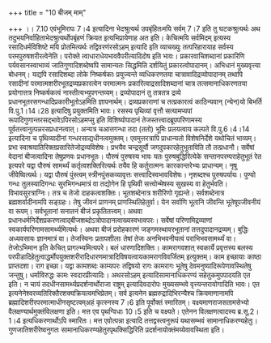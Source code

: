 +++
title = "10 बीजम् माम्"

+++
।। 7.10 एवंभूमिरापः 7।4 इत्यादिना भेदश्रुत्यर्थ उपबृंहितःमयि सर्वम् 7।7
इति तु घटकश्रुत्यर्थः अथ तदुभयनिर्वाहिताभेदश्रुत्यर्थोपबृंहणं क्रियत
इत्यभिप्रायेणाह अत इति। केचित्मयि सर्वमिदम् इत्यस्य रसादिधर्मविशिष्टे
मयि प्रोतमित्यर्थः तद्विवरणंरसोऽहम् इत्यादि इति व्याचख्युः तत्परिहारायाह
सर्वस्य परमपुरुषशरीरत्वेनेति। परोक्ते त्वाधाराधेयभाववैपरीत्यादिदोष इति
भावः। प्रकारवाचिशब्दानां प्रकारिणि पर्यवसानस्वाभाव्यं
जातिगुणादिशब्देष्वपि सामान्यतः सिद्धमिति दर्शयितुं
प्रकारत्वोपादानम्। अभिधानं मुख्यवृत्त्या बोधनम्। यद्यपि रसादिशब्दा लोके
निष्कर्षकाः प्रयुज्यन्ते व्यधिकरणतया चात्रावादिद्रव्योपादानम् तथापि
रसादीनां परमात्मशरीरभूतद्रव्यप्रकारत्वेन परमात्मनः
प्रकारित्वाद्रसादिशब्दानां चात्र तत्समानाधिकरणतया प्रयोगात्तत्र
निष्कर्षकत्वं नास्तीत्यभ्युपगन्तव्यम्। द्रव्योपादानं तु तत्रतत्र द्रव्ये
प्रधानभूतरसगन्धादिप्रकारीभूतोऽहमिति ज्ञापनार्थम्। द्रव्यप्रकाराणां च
तत्प्रकारत्वं काठिन्यवान् (न्येन)यो बिभर्ति वि.पु.1।14।28 इत्यादिषु
प्रयुक्तमिति भावः। रसस्य पृथिव्यां वृत्तौ सत्यामप्यपां
रूपादिगुणान्तरसद्भावेऽपिरसोऽहमप्सु इति विशिष्योपादानं
तेजस्तत्त्वादब्रूपपरिणामस्य पूर्वतत्त्वानुत्पन्नरसप्रधानत्वात्। अन्यत्र
चआत्तगन्धा तदा (ततो) भूमिः प्रलयत्वाय कल्पते वि.पु.6।4।14 इत्यादिना च
पृथिव्यादीनां गन्धरसाद्यधीनत्वमुक्तम्। एवमुत्तरत्रापि प्राधान्यतो
विशेषनिर्देशे यथोचितं भाव्यम्। प्रभा
स्वाश्रयातिरिक्तप्रसारितेजोद्रव्यविशेषः। प्रभयैव चन्द्रसूर्यौ
जगदुपकारहेतुभूताविति तौ तत्प्रधानौ। सर्वेषां वेदानां बीजत्वादिना
तेषुप्रणवः प्रधानभूतः। पौरुषं पुरुषस्य भावः यतः पुरुषबुद्धिरित्येके
सन्तानपरम्पराहेतुभूतं रेत इत्यपरे यद्वा पौरुषं सामर्थ्यं
कर्तृत्वशक्तिरित्यर्थः तयैव हि कर्तुरात्मनः कारकान्तरेभ्यः प्राधान्यम्।
नृषु जीवेष्वित्यर्थः। यद्वा पौरुषं पुंस्त्वम् स्त्रीनपुंसकव्यावृत्तः
सत्त्वादिस्वभावविशेषः। नृशब्दश्च पुरुषपर्यायः। पुण्यो गन्धः
तुलस्यादिगन्धः सुरभिगन्धमात्रं वा तद्योगेन हि पृथिवी सत्त्वोन्मेषस्य
सुखस्य वा हेतुर्भवति। विभावसुरत्राग्निः। तत्र च तेजो दाहकत्वशक्तिः।
भूतशब्देनात्र शरीरिणो गृह्यन्ते। सर्वशब्देनात्र ब्रह्मशर्वादीनामपि
सङ्ग्रहः। तेषु जीवनं प्राणनम् प्राणस्थितिहेतुर्वा। येन सर्वाणि भूतानि
जीवन्ति भूतेषूपजीवनीयं वा रूपम्। सर्वभूतानां सनातनं बीजं प्रकृतितत्त्वम्।
अथवा प्रधानधर्मनिर्देशप्रकरणत्वाद्बीजशब्दोऽत्रोपादानत्वाख्यस्वभावपरः।
सर्वेषां परिणामिद्रव्याणां स्वकार्यपरिणामसामर्थ्यमित्यर्थः। अथवा बीजं
प्ररोहकारणं जङ्गमस्थावरभूतानां तत्तदुपादानद्रव्यम्। बुद्धिः अध्यवसायः
ज्ञानमात्रं वा। तेजस्विनः प्रतापशीलाः तेषां तेजः अनभिभवनीयत्वं
पराभिभवसामर्थ्यं वा। तेजोऽभिमान इति केचित् प्रागल्भ्यमित्यपरे। बलं
धारणादिशक्तिः। कामरागवशात् स्वकार्ये प्रवृत्तस्य बलस्य
परपीडादिहेतुत्वाद्धर्मोपयुक्तशरीरादिधारणमात्रादिविषयत्वायकामरागविवर्जितम्
इत्युक्तम्। काम इच्छायाः काष्ठा प्राप्तदशा। राग इच्छा। यद्वा कामशब्दः
काम्यपरः तद्विषयो रागः कामरागः भूतेषु देवमनुष्यादिरूपेणावस्थितेषु
जन्तुषु। धर्माविरुद्धः कामः स्वदारप्रीत्यादिः। अथरसोऽहम्
इत्यादिसामानाधिकरण्यं सहेतुकमुपपादयति एत इति। न चायं
तदधीनसामर्थ्यप्रदर्शनार्थोराजा राष्ट्रम् इत्यादिवदारोपः मुख्यसम्भवे
वृत्त्यन्तरायोगादिति भावः। एत
इत्यनेनेश्वरव्यतिरिक्तैरशक्यक्रियत्वमभिप्रेतम्। सर्व इत्यनेन
ब्रह्मरुद्रादिभिरन्यैश्च क्रियमाणानामपि
ब्रह्मादिशरीरपरमात्माधीनसृष्टत्वम्अहं कृत्स्नस्य 7।6 इति पूर्वोक्तं
स्मारितम्। वक्ष्यमाणराजसतामसेभ्यो वैलक्षण्यार्थमुक्तंविलक्षणा इति। मत्त
एव पृथग्विधाः 10।5 इति च वक्ष्यते। एतेनन विलक्षणत्वादस्य ब्र.सू.2।1।4
इत्यधिकरणार्थोऽपि स्मारितः। मत्त एवोत्पन्ना इत्यादि तत्तद्वस्त्वनुरूपं
यथासम्भवं सामानाधिकरण्यहेतुः। गुणजातिशरीरेष्वनुगतः
सामानाधिकरण्यहेतुरपृथक्सिद्धिरिति प्रदर्शनायोक्तंमय्येवावस्थिता इति।
